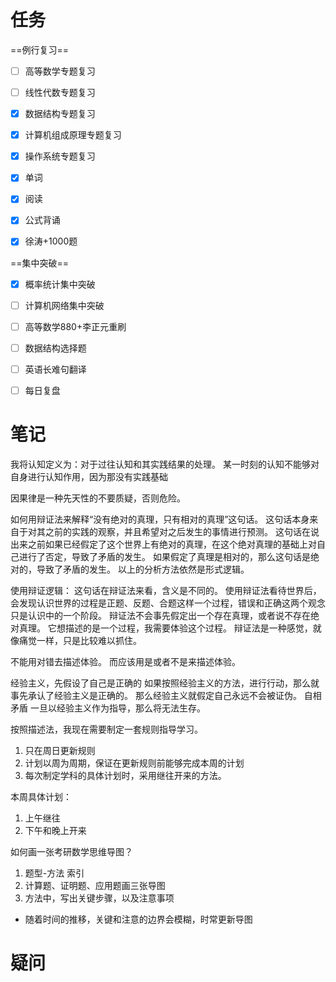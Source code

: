 ```toc
```
# 任务
==例行复习==
- [ ]   高等数学专题复习
		
- [ ]   线性代数专题复习
    
- [x]   数据结构专题复习

- [x]   计算机组成原理专题复习

- [x]   操作系统专题复习

- [x]   单词
    
- [x]   阅读

- [x]   公式背诵

- [x]   徐涛+1000题

==集中突破==    
- [x]   概率统计集中突破

- [ ]   计算机网络集中突破

- [ ]   高等数学880+李正元重刷

- [ ]   数据结构选择题

- [ ] 英语长难句翻译

- [ ] 每日复盘

# 笔记

我将认知定义为：对于过往认知和其实践结果的处理。
某一时刻的认知不能够对自身进行认知作用，因为那没有实践基础

因果律是一种先天性的不要质疑，否则危险。


如何用辩证法来解释“没有绝对的真理，只有相对的真理”这句话。
这句话本身来自于对其之前的实践的观察，并且希望对之后发生的事情进行预测。
这句话在说出来之前如果已经假定了这个世界上有绝对的真理，在这个绝对真理的基础上对自己进行了否定，导致了矛盾的发生。
如果假定了真理是相对的，那么这句话是绝对的，导致了矛盾的发生。
以上的分析方法依然是形式逻辑。

使用辩证逻辑：
这句话在辩证法来看，含义是不同的。
使用辩证法看待世界后，会发现认识世界的过程是正题、反题、合题这样一个过程，错误和正确这两个观念只是认识中的一个阶段。
辩证法不会事先假定出一个存在真理，或者说不存在绝对真理。
它想描述的是一个过程，我需要体验这个过程。
辩证法是一种感觉，就像痛觉一样，只是比较难以抓住。

不能用对错去描述体验。
而应该用是或者不是来描述体验。

经验主义，先假设了自己是正确的
如果按照经验主义的方法，进行行动，那么就事先承认了经验主义是正确的。
那么经验主义就假定自己永远不会被证伪。
自相矛盾
一旦以经验主义作为指导，那么将无法生存。


按照描述法，我现在需要制定一套规则指导学习。
1. 只在周日更新规则
2. 计划以周为周期，保证在更新规则前能够完成本周的计划
3. 每次制定学科的具体计划时，采用继往开来的方法。

本周具体计划：
1. 上午继往
2. 下午和晚上开来

如何画一张考研数学思维导图？
1. 题型-方法 索引
2. 计算题、证明题、应用题画三张导图
3. 方法中，写出关键步骤，以及注意事项

- 随着时间的推移，关键和注意的边界会模糊，时常更新导图


# 疑问



